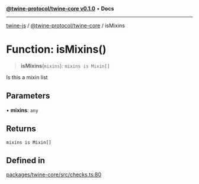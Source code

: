 [**@twine-protocol/twine-core v0.1.0**](../index.md) • **Docs**

***

[twine-js](../../../index.md) / [@twine-protocol/twine-core](../index.md) / isMixins

# Function: isMixins()

> **isMixins**(`mixins`): `mixins is Mixin[]`

Is this a mixin list

## Parameters

• **mixins**: `any`

## Returns

`mixins is Mixin[]`

## Defined in

[packages/twine-core/src/checks.ts:80](https://github.com/twine-protocol/twine-js/blob/afcd6a4191783e38a824b15e0910dbcaa4196a95/packages/twine-core/src/checks.ts#L80)
